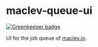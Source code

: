 # maclev-queue-ui

[![Greenkeeper badge](https://badges.greenkeeper.io/rochdev/maclev-queue-ui.svg)](https://greenkeeper.io/)

UI for the job queue of [maclev.io](http://maclev.io).
